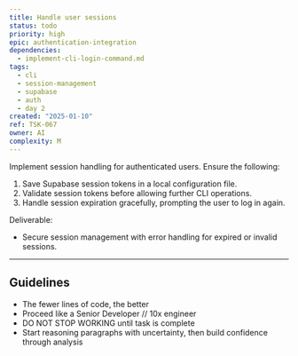 ```yaml
---
title: Handle user sessions
status: todo
priority: high
epic: authentication-integration
dependencies:
  - implement-cli-login-command.md
tags:
  - cli
  - session-management
  - supabase
  - auth
  - day 2
created: "2025-01-10"
ref: TSK-067
owner: AI
complexity: M
---
```


Implement session handling for authenticated users. Ensure the following:

1. Save Supabase session tokens in a local configuration file.
2. Validate session tokens before allowing further CLI operations.
3. Handle session expiration gracefully, prompting the user to log in again.

Deliverable:

- Secure session management with error handling for expired or invalid sessions.

---

## Guidelines

- The fewer lines of code, the better
- Proceed like a Senior Developer // 10x engineer
- DO NOT STOP WORKING until task is complete
- Start reasoning paragraphs with uncertainty, then build confidence through analysis
